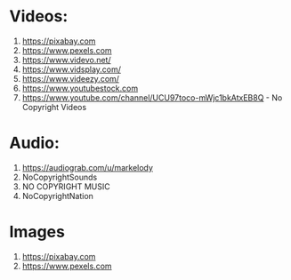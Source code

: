 # Videos:

1. https://pixabay.com
2. https://www.pexels.com
3. https://www.videvo.net/
4. https://www.vidsplay.com/
5. https://www.videezy.com/
6. https://www.youtubestock.com
7. https://www.youtube.com/channel/UCU97toco-mWjc1bkAtxEB8Q - No Copyright Videos


# Audio:

1. https://audiograb.com/u/markelody
2. NoCopyrightSounds
3. NO COPYRIGHT MUSIC
4. NoCopyrightNation

# Images

1. https://pixabay.com
2. https://www.pexels.com
